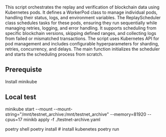 This script orchestrates the replay and verification of blockchain data using Kubernetes pods. It defines a WorkerPod class to manage individual pods, handling their status, logs, and environment variables. The ReplayScheduler class schedules tasks for these pods, ensuring they run sequentially while managing retries, logging, and error handling. It supports scheduling from specific blockchain versions, skipping defined ranges, and collecting logs from failed or mismatched transactions. The script uses Kubernetes API for pod management and includes configurable hyperparameters for sharding, retries, concurrency, and delays. The main function initializes the scheduler and starts the scheduling process from scratch.

## Prerequiste 
Install minikube

## Local test
minikube start --mount --mount-string="/mnt/testnet_archive:/mnt/testnet_archive"  --memory=81920 --cpus=17
minikb apply -f ./testnet-archive.yaml

poetry shell
poetry install # install kubenetes 
poetry run